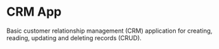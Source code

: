 # CRM App
Basic customer relationship management (CRM) application for creating, reading, updating and deleting records (CRUD).
